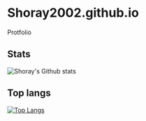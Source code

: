 # Shoray2002.github.io
Protfolio

## Stats
![Shoray's Github stats](https://github-readme-stats.vercel.app/api?username=shoray2002)

## Top langs
[![Top Langs](https://github-readme-stats.vercel.app/api/top-langs/?username=shoray2002)](https://github.com/shoray2002/github-readme-stats)
